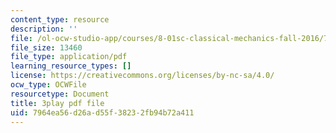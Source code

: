 ```yaml
---
content_type: resource
description: ''
file: /ol-ocw-studio-app/courses/8-01sc-classical-mechanics-fall-2016/7964ea56d26ad55f38232fb94b72a411_emrHcqEvXpw.pdf
file_size: 13460
file_type: application/pdf
learning_resource_types: []
license: https://creativecommons.org/licenses/by-nc-sa/4.0/
ocw_type: OCWFile
resourcetype: Document
title: 3play pdf file
uid: 7964ea56-d26a-d55f-3823-2fb94b72a411
---
```

